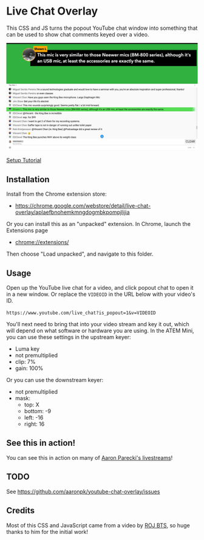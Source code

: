 Live Chat Overlay
=================

This CSS and JS turns the popout YouTube chat window into something that can be used to show chat comments keyed over a video.

![chat-screenshot](chat-screenshot.jpg)

[Setup Tutorial](https://youtu.be/HwctGtdsHZI)

## Installation

Install from the Chrome extension store:

* https://chrome.google.com/webstore/detail/live-chat-overlay/aplaefbnohemkmngdogmbkpompjlijia

Or you can install this as an "unpacked" extension. In Chrome, launch the Extensions page

* [chrome://extensions/](chrome://extensions/)

Then choose "Load unpacked", and navigate to this folder.

## Usage

Open up the YouTube live chat for a video, and click popout chat to open it in a new window. Or replace the `VIDEOID` in the URL below with your video's ID.

`https://www.youtube.com/live_chat?is_popout=1&v=VIDEOID`

You'll next need to bring that into your video stream and key it out, which will depend on what software or hardware you are using. In the ATEM Mini, you can use these settings in the upstream keyer: 

* Luma key
* not premultiplied
* clip: 7%
* gain: 100%

Or you can use the downstream keyer:

* not premultiplied
* mask: 
  * top: X
  * bottom: -9
  * left: -16
  * right: 16


## See this in action!

You can see this in action on many of [Aaron Parecki's livestreams](https://www.youtube.com/watch?v=CHQITWm5wDQ&list=PLRyLn6THA5wPracMVE74IHovBT3ebcsJV)!


## TODO

See https://github.com/aaronpk/youtube-chat-overlay/issues


## Credits

Most of this CSS and JavaScript came from a video by [ROJ BTS](https://www.youtube.com/watch?v=NHy9D4ClTvc), so huge thanks to him for the initial work!

